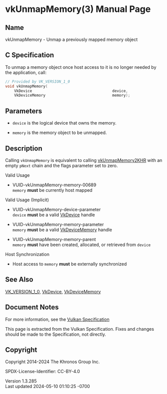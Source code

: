 # vkUnmapMemory(3) Manual Page

## Name

vkUnmapMemory - Unmap a previously mapped memory object



## <a href="#_c_specification" class="anchor"></a>C Specification

To unmap a memory object once host access to it is no longer needed by
the application, call:

``` c
// Provided by VK_VERSION_1_0
void vkUnmapMemory(
    VkDevice                                    device,
    VkDeviceMemory                              memory);
```

## <a href="#_parameters" class="anchor"></a>Parameters

- `device` is the logical device that owns the memory.

- `memory` is the memory object to be unmapped.

## <a href="#_description" class="anchor"></a>Description

Calling `vkUnmapMemory` is equivalent to calling
[vkUnmapMemory2KHR](https://registry.khronos.org/vulkan/specs/1.3-extensions/man/html/vkUnmapMemory2KHR.html) with an empty `pNext` chain
and the flags parameter set to zero.

Valid Usage

- <a href="#VUID-vkUnmapMemory-memory-00689"
  id="VUID-vkUnmapMemory-memory-00689"></a>
  VUID-vkUnmapMemory-memory-00689  
  `memory` **must** be currently host mapped

Valid Usage (Implicit)

- <a href="#VUID-vkUnmapMemory-device-parameter"
  id="VUID-vkUnmapMemory-device-parameter"></a>
  VUID-vkUnmapMemory-device-parameter  
  `device` **must** be a valid [VkDevice](https://registry.khronos.org/vulkan/specs/1.3-extensions/man/html/VkDevice.html) handle

- <a href="#VUID-vkUnmapMemory-memory-parameter"
  id="VUID-vkUnmapMemory-memory-parameter"></a>
  VUID-vkUnmapMemory-memory-parameter  
  `memory` **must** be a valid [VkDeviceMemory](https://registry.khronos.org/vulkan/specs/1.3-extensions/man/html/VkDeviceMemory.html)
  handle

- <a href="#VUID-vkUnmapMemory-memory-parent"
  id="VUID-vkUnmapMemory-memory-parent"></a>
  VUID-vkUnmapMemory-memory-parent  
  `memory` **must** have been created, allocated, or retrieved from
  `device`

Host Synchronization

- Host access to `memory` **must** be externally synchronized

## <a href="#_see_also" class="anchor"></a>See Also

[VK_VERSION_1_0](https://registry.khronos.org/vulkan/specs/1.3-extensions/man/html/VK_VERSION_1_0.html), [VkDevice](https://registry.khronos.org/vulkan/specs/1.3-extensions/man/html/VkDevice.html),
[VkDeviceMemory](https://registry.khronos.org/vulkan/specs/1.3-extensions/man/html/VkDeviceMemory.html)

## <a href="#_document_notes" class="anchor"></a>Document Notes

For more information, see the <a
href="https://registry.khronos.org/vulkan/specs/1.3-extensions/html/vkspec.html#vkUnmapMemory"
target="_blank" rel="noopener">Vulkan Specification</a>

This page is extracted from the Vulkan Specification. Fixes and changes
should be made to the Specification, not directly.

## <a href="#_copyright" class="anchor"></a>Copyright

Copyright 2014-2024 The Khronos Group Inc.

SPDX-License-Identifier: CC-BY-4.0

Version 1.3.285  
Last updated 2024-05-10 01:10:25 -0700
